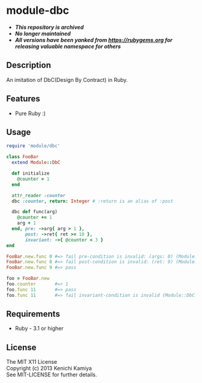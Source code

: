 module-dbc
===========

* ***This repository is archived***
* ***No longer maintained***
* ***All versions have been yanked from https://rubygems.org for releasing valuable namespace for others***

Description
-----------

An imitation of DbC(Design By Contract) in Ruby.

Features
--------

* Pure Ruby :)

Usage
-----

```ruby
require 'module/dbc'

class FooBar
  extend Module::DbC

  def initialize
    @counter = 1
  end

  attr_reader :counter
  dbc :counter, return: Integer # :return is an alias of :post

  dbc def func(arg)
    @counter += 1
    arg + 1
  end, pre: ->arg{ arg > 1 },
       post: ->ret{ ret >= 10 },
       invariant: ->{ @counter < 3 }
end

FooBar.new.func 0 #=> fail pre-condition is invalid: (args: 0) (Module::DbC::PreConditionError)
FooBar.new.func 8 #=> fail post-condition is invalid: (ret: 9) (Module::DbC::PostConditionError)
FooBar.new.func 9 #=> pass

foo = FooBar.new
foo.counter       #=> 1
foo.func 11       #=> pass
foo.func 11       #=> fail invariant-condition is invalid (Module::DbC::PostInvariantConditionError)
```

Requirements
-------------

* Ruby - 3.1 or higher

License
--------

The MIT X11 License  
Copyright (c) 2013 Kenichi Kamiya  
See MIT-LICENSE for further details.
